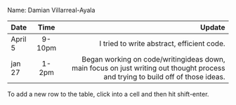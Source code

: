 Name: Damian Villarreal-Ayala

| Date    |  Time  |                                                                                                                          Update |
|:--------|:------:|--------------------------------------------------------------------------------------------------------------------------------:|
| April 5 | 9-10pm |                                                                                      I tried to write abstract, efficient code. |
| jan 27  | 1-2pm  | Began working on code/writingideas down, main focus on just writing out thought process and trying to build off of those ideas. |


To add a new row to the table, click into a cell and then hit shift-enter.
